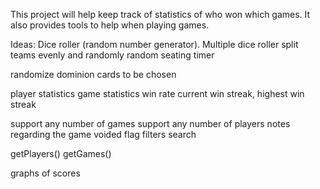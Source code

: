 This project will help keep track of statistics of who won which games.
It also provides tools to help when playing games.


Ideas:
Dice roller (random number generator). Multiple dice roller
split teams evenly and randomly
random seating
timer

randomize dominion cards to be chosen



player statistics
game statistics
win rate
current win streak, highest win streak

support any number of games
support any number of players
notes regarding the game
voided flag
filters
search


getPlayers()
getGames()

graphs of scores